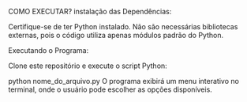 COMO EXECUTAR?
instalação das Dependências:

Certifique-se de ter Python instalado. Não são necessárias bibliotecas externas, pois o código utiliza apenas módulos padrão do Python.

Executando o Programa:

Clone este repositório e execute o script Python:

python nome_do_arquivo.py
O programa exibirá um menu interativo no terminal, onde o usuário pode escolher as opções disponíveis.
